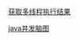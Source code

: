 [获取多线程执行结果](./untitled/src/com/shawn/study/concurrency/GetResultFromThread.java)

[java并发脑图](./juc.png)